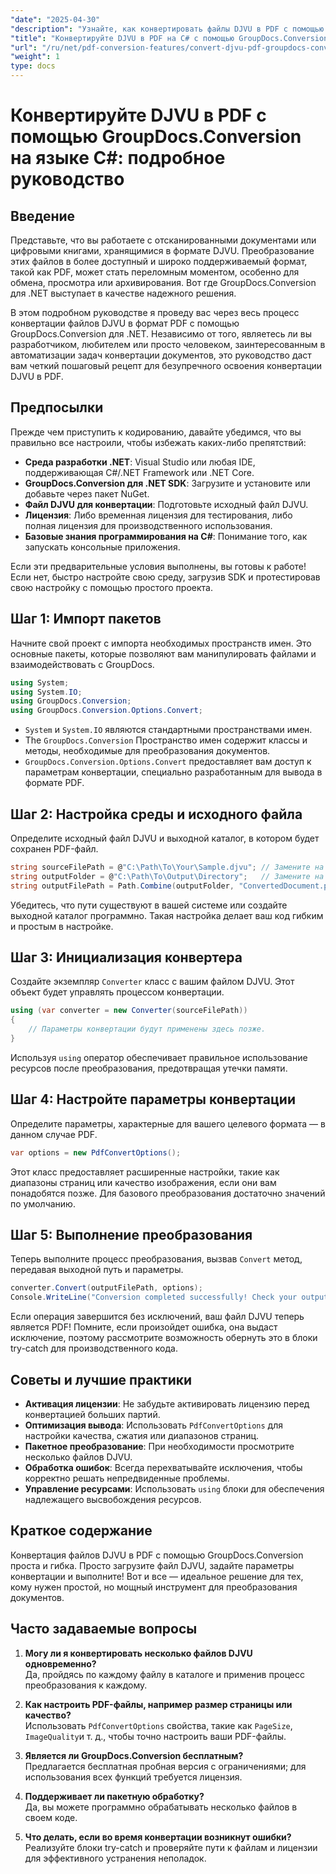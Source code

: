 ```yaml
---
"date": "2025-04-30"
"description": "Узнайте, как конвертировать файлы DJVU в PDF с помощью GroupDocs.Conversion в .NET. Следуйте этому пошаговому руководству для бесшовного преобразования документов."
"title": "Конвертируйте DJVU в PDF на C# с помощью GroupDocs.Conversion&#58; Пошаговое руководство"
"url": "/ru/net/pdf-conversion-features/convert-djvu-pdf-groupdocs-conversion-csharp/"
"weight": 1
type: docs
---
```

# Конвертируйте DJVU в PDF с помощью GroupDocs.Conversion на языке C#: подробное руководство

## Введение
Представьте, что вы работаете с отсканированными документами или цифровыми книгами, хранящимися в формате DJVU. Преобразование этих файлов в более доступный и широко поддерживаемый формат, такой как PDF, может стать переломным моментом, особенно для обмена, просмотра или архивирования. Вот где GroupDocs.Conversion для .NET выступает в качестве надежного решения.

В этом подробном руководстве я проведу вас через весь процесс конвертации файлов DJVU в формат PDF с помощью GroupDocs.Conversion для .NET. Независимо от того, являетесь ли вы разработчиком, любителем или просто человеком, заинтересованным в автоматизации задач конвертации документов, это руководство даст вам четкий пошаговый рецепт для безупречного освоения конвертации DJVU в PDF.

## Предпосылки

Прежде чем приступить к кодированию, давайте убедимся, что вы правильно все настроили, чтобы избежать каких-либо препятствий:

- **Среда разработки .NET**: Visual Studio или любая IDE, поддерживающая C#/.NET Framework или .NET Core.
- **GroupDocs.Conversion для .NET SDK**: Загрузите и установите или добавьте через пакет NuGet.
- **Файл DJVU для конвертации**: Подготовьте исходный файл DJVU.
- **Лицензия**: Либо временная лицензия для тестирования, либо полная лицензия для производственного использования.
- **Базовые знания программирования на C#**: Понимание того, как запускать консольные приложения.

Если эти предварительные условия выполнены, вы готовы к работе! Если нет, быстро настройте свою среду, загрузив SDK и протестировав свою настройку с помощью простого проекта.

## Шаг 1: Импорт пакетов

Начните свой проект с импорта необходимых пространств имен. Это основные пакеты, которые позволяют вам манипулировать файлами и взаимодействовать с GroupDocs.

```csharp
using System;
using System.IO;
using GroupDocs.Conversion;
using GroupDocs.Conversion.Options.Convert;
```

- `System` и `System.IO` являются стандартными пространствами имен.
- The `GroupDocs.Conversion` Пространство имен содержит классы и методы, необходимые для преобразования документов.
- `GroupDocs.Conversion.Options.Convert` предоставляет вам доступ к параметрам конвертации, специально разработанным для вывода в формате PDF.

## Шаг 2: Настройка среды и исходного файла

Определите исходный файл DJVU и выходной каталог, в котором будет сохранен PDF-файл.

```csharp
string sourceFilePath = @"C:\Path\To\Your\Sample.djvu"; // Замените на путь к вашему файлу DJVU
string outputFolder = @"C:\Path\To\Output\Directory";   // Замените на нужную вам выходную папку
string outputFilePath = Path.Combine(outputFolder, "ConvertedDocument.pdf");
```

Убедитесь, что пути существуют в вашей системе или создайте выходной каталог программно. Такая настройка делает ваш код гибким и простым в настройке.

## Шаг 3: Инициализация конвертера

Создайте экземпляр `Converter` класс с вашим файлом DJVU. Этот объект будет управлять процессом конвертации.

```csharp
using (var converter = new Converter(sourceFilePath))
{
    // Параметры конвертации будут применены здесь позже.
}
```

Используя `using` оператор обеспечивает правильное использование ресурсов после преобразования, предотвращая утечки памяти.

## Шаг 4: Настройте параметры конвертации

Определите параметры, характерные для вашего целевого формата — в данном случае PDF.

```csharp
var options = new PdfConvertOptions();
```

Этот класс предоставляет расширенные настройки, такие как диапазоны страниц или качество изображения, если они вам понадобятся позже. Для базового преобразования достаточно значений по умолчанию.

## Шаг 5: Выполнение преобразования

Теперь выполните процесс преобразования, вызвав `Convert` метод, передавая выходной путь и параметры.

```csharp
converter.Convert(outputFilePath, options);
Console.WriteLine("Conversion completed successfully! Check your output folder.");
```

Если операция завершится без исключений, ваш файл DJVU теперь является PDF! Помните, если произойдет ошибка, она выдаст исключение, поэтому рассмотрите возможность обернуть это в блоки try-catch для производственного кода.

## Советы и лучшие практики

- **Активация лицензии**: Не забудьте активировать лицензию перед конвертацией больших партий.
- **Оптимизация вывода**: Использовать `PdfConvertOptions` для настройки качества, сжатия или диапазонов страниц.
- **Пакетное преобразование**: При необходимости просмотрите несколько файлов DJVU.
- **Обработка ошибок**: Всегда перехватывайте исключения, чтобы корректно решать непредвиденные проблемы.
- **Управление ресурсами**: Использовать `using` блоки для обеспечения надлежащего высвобождения ресурсов.

## Краткое содержание

Конвертация файлов DJVU в PDF с помощью GroupDocs.Conversion проста и гибка. Просто загрузите файл DJVU, задайте параметры конвертации и выполните! Вот и все — идеальное решение для тех, кому нужен простой, но мощный инструмент для преобразования документов.

## Часто задаваемые вопросы

1. **Могу ли я конвертировать несколько файлов DJVU одновременно?**  
Да, пройдясь по каждому файлу в каталоге и применив процесс преобразования к каждому.

2. **Как настроить PDF-файлы, например размер страницы или качество?**  
Использовать `PdfConvertOptions` свойства, такие как `PageSize`, `ImageQuality`и т. д., чтобы точно настроить ваши PDF-файлы.

3. **Является ли GroupDocs.Conversion бесплатным?**  
Предлагается бесплатная пробная версия с ограничениями; для использования всех функций требуется лицензия.

4. **Поддерживает ли пакетную обработку?**  
Да, вы можете программно обрабатывать несколько файлов в своем коде.

5. **Что делать, если во время конвертации возникнут ошибки?**  
Реализуйте блоки try-catch и проверяйте пути к файлам и лицензии для эффективного устранения неполадок.